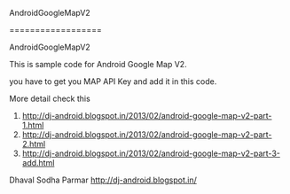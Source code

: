 AndroidGoogleMapV2


==================

AndroidGoogleMapV2

This is sample code for Android Google Map V2.

you have to get you MAP API Key and add it in this code.

More detail check this

1. http://dj-android.blogspot.in/2013/02/android-google-map-v2-part-1.html
2. http://dj-android.blogspot.in/2013/02/android-google-map-v2-part-2.html
3. http://dj-android.blogspot.in/2013/02/android-google-map-v2-part-3-add.html

Dhaval Sodha Parmar
http://dj-android.blogspot.in/
